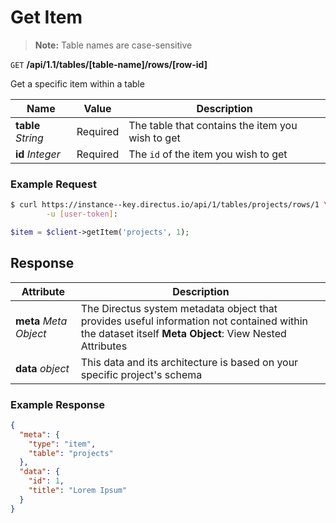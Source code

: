 # Get Item

> **Note:** Table names are case-sensitive

<span class="request">`GET` **/api/1.1/tables/[table-name]/rows/[row-id]**</span>

<span class="description">Get a specific item within a table</span>

<span class="arguments">Name</span> | Value | Description
--------|-----|------------
**table** _String_ | <span class="required">Required</span> | The table that contains the item you wish to get
**id** _Integer_ | <span class="required">Required</span> | The `id` of the item you wish to get

### Example Request

```bash
$ curl https://instance--key.directus.io/api/1/tables/projects/rows/1 \
        -u [user-token]:
```

```php
$item = $client->getItem('projects', 1);
```

## Response

<span class="attributes">Attribute</span> | Description
-------|------------
**meta** _Meta Object_ | The Directus system metadata object that provides useful information not contained within the dataset itself <a class="object">**Meta Object**: View Nested Attributes</a>
<span class="custom">**data**</span> _object_ | <span class="custom">This data and its architecture is based on your specific project's schema</span>

### Example Response

```json
{
  "meta": {
    "type": "item",
    "table": "projects"
  },
  "data": {
    "id": 1,
    "title": "Lorem Ipsum"
  }
}
```
